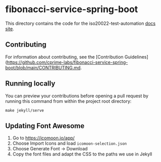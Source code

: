 # fibonacci-service-spring-boot

This directory contains the code for the iso20022-test-automation [docs site](https://cprime-labs.github.io/fibonacci-service-spring-boot/).

## Contributing

For information about contributing, see the [Contribution Guidelines](https://github.com/cprime-labs/fibonacci-service-spring-boot/blob/main/CONTRIBUTING.md.

## Running locally

You can preview your contributions before opening a pull request by running this command from within the project root directory:

`make jekyll/serve`

## Updating Font Awesome

1. Go to <https://icomoon.io/app/>
2. Choose Import Icons and load `icomoon-selection.json`
3. Choose Generate Font → Download
4. Copy the font files and adapt the CSS to the paths we use in Jekyll
